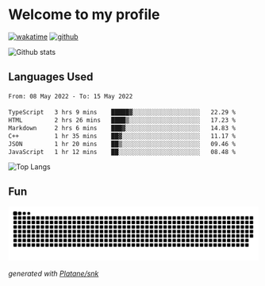 # Welcome to my profile

[![wakatime](https://wakatime.com/badge/user/82c377cd-a54c-404c-b7df-177b313ca539.svg)](https://wakatime.com/@82c377cd-a54c-404c-b7df-177b313ca539)
[![github](https://img.shields.io/github/followers/xinthose?logo=github&style=plastic)](https://github.com/alanhamlett?tab=followers)

![Github stats](https://github-readme-stats.vercel.app/api?username=xinthose&show_icons=true&theme=radical&count_private=true)

## Languages Used

<!--START_SECTION:waka-->

```text
From: 08 May 2022 - To: 15 May 2022

TypeScript   3 hrs 9 mins    █████▓░░░░░░░░░░░░░░░░░░░   22.29 %
HTML         2 hrs 26 mins   ████▒░░░░░░░░░░░░░░░░░░░░   17.23 %
Markdown     2 hrs 6 mins    ███▓░░░░░░░░░░░░░░░░░░░░░   14.83 %
C++          1 hr 35 mins    ██▓░░░░░░░░░░░░░░░░░░░░░░   11.17 %
JSON         1 hr 20 mins    ██▒░░░░░░░░░░░░░░░░░░░░░░   09.46 %
JavaScript   1 hr 12 mins    ██░░░░░░░░░░░░░░░░░░░░░░░   08.48 %
```

<!--END_SECTION:waka-->

![Top Langs](https://github-readme-stats.vercel.app/api/top-langs/?username=xinthose)

## Fun
![github contribution grid snake animation](https://raw.githubusercontent.com/xinthose/xinthose/output/github-contribution-grid-snake.svg)

_generated with [Platane/snk](https://github.com/Platane/snk)_
